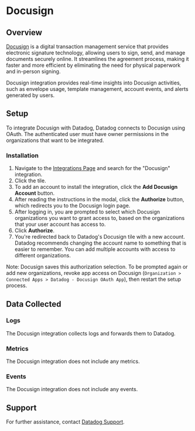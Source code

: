 # Docusign

## Overview

[Docusign][1] is a digital transaction management service that provides electronic signature technology, allowing users to sign, send, and manage documents securely online. It streamlines the agreement process, making it faster and more efficient by eliminating the need for physical paperwork and in-person signing.

Docusign integration provides real-time insights into Docusign activities, such as envelope usage, template management, account events, and alerts generated by users.

## Setup

To integrate Docusign with Datadog, Datadog connects to Docusign using OAuth. The authenticated user must have owner permissions in the organizations that want to be integrated.

### Installation

1. Navigate to the [Integrations Page][2] and search for the "Docusign" integration.
2. Click the tile.
3. To add an account to install the integration, click the **Add Docusign Account** button.
4. After reading the instructions in the modal, click the **Authorize** button, which redirects you to the Docusign login page.
5. After logging in, you are prompted to select which Docusign organizations you want to grant access to, based on the organizations that your user account has access to.
6. Click **Authorize**.
7. You're redirected back to Datadog's Docusign tile with a new account. Datadog recommends changing the account name to something that is easier to remember. You can add multiple accounts with access to different organizations.

Note: Docusign saves this authorization selection. To be prompted again or add new organizations, revoke app access on Docusign (`Organization > Connected Apps > Datadog - Docusign OAuth App`), then restart the setup process.

## Data Collected

### Logs 

The Docusign integration collects logs and forwards them to Datadog.

### Metrics

The Docusign integration does not include any metrics.

### Events

The Docusign integration does not include any events.

## Support

For further assistance, contact [Datadog Support][3].

[1]: https://www.docusign.com/
[2]: https://app.datadoghq.com/integrations
[3]: /help
